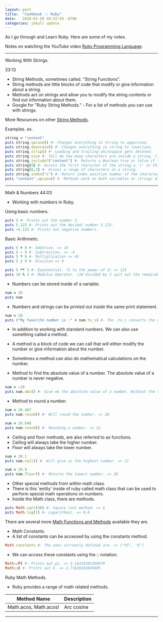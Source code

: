 ```yaml
---
layout: post
title:  "Cookbook :: Ruby"
date:   2020-03-20 10:52:59 -0700
categories: jekyll update
---
```


As I go through and Learn Ruby. Here are some of my notes.


Notes on watching the YouTube video [Ruby Programming Language].

---
Working With Strings.

33:13


- String Methods, sometimes called. "String Functions".
- String methods are little blocks of code that modify or give information about a string.
- Methods act on strings and allow you to modify the string contents or find out information about them.
- Google for "Ruby String Methods." - For a list of methods you can use with strings.

More Resources on other [String Methods].

Examples. ex.

```ruby
string = "content"
puts string.upcase() #- Changes everything in string to uppercase.
puts string.downcase() #- Changes everything in string to lowercase.
puts string.strip() #- Leading and trailing whitespace gets deleted.
puts string.size #- Tell me how many characters are inside a string. (Including whitespace.)
puts string.include?("content") #- Returns a Boolean true or false if the string contains the word content.
puts string[0] #- Access the first character of the string a 'c' in this case.
puts string[0,3] #- Access a range of characters in a string.
puts string.index("c") #- Return index position number of the character 'c' in the string.
puts "content".upcase() #- Methods work on both variables or strings directly.
```
---
Math & Numbers
44:03

- Working with numbers in Ruby.

Using basic numbers.
```ruby
puts 5 #- Prints out the number 5.
puts 5.123 #- Prints out the decimal number 5.123.
puts -5.123 #- Prints out negative numbers.
```
Basic Arithmetic.
```ruby
puts 5 + 9 #- Addition. => 14
puts 5 - 9 #- Subtraction. => -4
puts 5 * 9 #- Multiplication => 45
puts 5 / 9 #- Division => 0

puts 5 ** 3 #- Exponential. (5 to the power of 3) => 125
puts 10 % 3 #- Modulus Operator. (10 divided by 3 spit out the remainder.) => 1
```

- Numbers can be stored inside of a variable.
```ruby
num = 20
puts num
```

- Numbers and strings can be printed out inside the same print statement.
```ruby
num = 20
puts ("My favorite number is :" + num.to_s) #- The .to_s converts the number into a string.
```

- In addition to working with standard numbers. We can also use something called a method.
- A method is a block of code we can call that will either modify the number or give information about the number.
- Sometimes a method can also do mathematical calculations on the number.

- Method to find the absolute value of a number. The absolute value of a number is never negative.
```ruby
num = -20
puts num.abs() #- Give me the absolute value of a number. Without the negative. => 20
```

- Method to round a number.
```ruby
num = 20.487
puts num.round() #- Will round the number. => 20

num = 20.648
puts num.round() #- Rounding a number. => 21
```

- Ceiling and floor methods, are also referred to as functions.
- Ceiling will always take the higher number.
- Floor will always take the lower number.
```ruby
num = 20.1
puts num.ceil() #- Will give us the highest number. => 21

num = 20.9
puts num.floor() #- Returns the lowest number. => 20
```

- Other special methods from within math class.
- There is this 'entity' inside of ruby called math class that can be used to perform special math operations on numbers.
- Inside the Math class, there are methods.
```ruby
puts Math.sqrt(36) #- Square root method. => 6
puts Math.log(1) #- Logarithmic. => 0.0
```

There are several more [Math Functions and Methods] available they are.

- Math Constants.
- A list of constants can be accessed by using the constants method.
```ruby
Math.constants #- The ones currently defined are. => ["PI", "E"]
```

- We can access these constants using the :: notation.
```ruby
Math::PI #- Prints out pi. => 3.14159265358979
Math::E #- Prints out E. => 2.71828182845905
```

Ruby Math Methods.
- Ruby provides a range of math related methods.

| Method Name | Description |
|-------------------------------------------------|-------------------------------------------------|
Math.acos, Math.acos! |Arc cosine

---

[Ruby Programming Language]: https://www.youtube.com/watch?v=t_ispmWmdjY
[String Methods]: https://www.rubyguides.com/2018/01/ruby-string-methods/#How_to_Get_The_String_Length
[Math Functions and Methods]: https://www.techotopia.com/index.php/Ruby_Math_Functions_and_Methods
